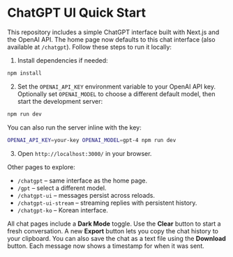 # ChatGPT UI Quick Start

This repository includes a simple ChatGPT interface built with Next.js and the OpenAI API. The home page now defaults to this chat interface (also available at `/chatgpt`). Follow these steps to run it locally:

1. Install dependencies if needed:

```bash
npm install
```

2. Set the `OPENAI_API_KEY` environment variable to your OpenAI API key.
   Optionally set `OPENAI_MODEL` to choose a different default model, then start the development server:

```bash
npm run dev
```

   You can also run the server inline with the key:

```bash
OPENAI_API_KEY=your-key OPENAI_MODEL=gpt-4 npm run dev
```

3. Open `http://localhost:3000/` in your browser.

Other pages to explore:

- `/chatgpt` – same interface as the home page.
- `/gpt` – select a different model.
- `/chatgpt-ui` – messages persist across reloads.
- `/chatgpt-ui-stream` – streaming replies with persistent history.
- `/chatgpt-ko` – Korean interface.

All chat pages include a **Dark Mode** toggle. Use the **Clear** button to start a fresh conversation.
A new **Export** button lets you copy the chat history to your clipboard.
You can also save the chat as a text file using the **Download** button.
Each message now shows a timestamp for when it was sent.
